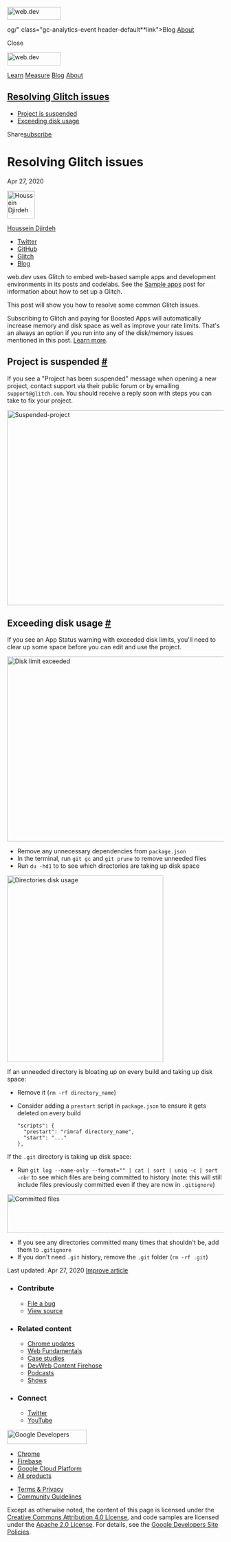 <a href="/" class="gc-analytics-event header-default__logo-link"><img src="/images/lockup.svg" alt="web.dev" class="header-default__logo" width="125" height="30" /></a>

og/" class="gc-analytics-event header-default**link">Blog</a> <a href="/about/" class="gc-analytics-event header-default**link">About</a>

<span class="w-tooltip">Close</span>

<a href="/" class="gc-analytics-event"><img src="/images/lockup.svg" alt="web.dev" class="drawer-default__logo" width="125" height="30" /></a>

<a href="/learn/" class="gc-analytics-event drawer-default__link">Learn</a> <a href="/measure/" class="gc-analytics-event drawer-default__link">Measure</a> <a href="/blog/" class="gc-analytics-event drawer-default__link">Blog</a> <a href="/about/" class="gc-analytics-event drawer-default__link">About</a>

## <a href="#resolving-glitch-issues" class="w-toc__header--link">Resolving Glitch issues</a>

- [Project is suspended](#project-is-suspended)
- [Exceeding disk usage](#exceeding-disk-usage)

Share<a href="/newsletter/" class="gc-analytics-event w-actions__fab w-actions__fab--subscribe"><span>subscribe</span></a>

# Resolving Glitch issues

Apr 27, 2020

[<img src="https://web-dev.imgix.net/image/admin/BibySYHD7JweNcHZCCOe.jpg?auto=format&amp;fit=crop&amp;h=64&amp;w=64" alt="Houssein Djirdeh" class="w-author__image" sizes="(min-width: 64px) 64px, calc(100vw - 48px)" srcset="https://web-dev.imgix.net/image/admin/BibySYHD7JweNcHZCCOe.jpg?fit=crop&amp;h=64&amp;w=64&amp;auto=format&amp;dpr=1&amp;q=75, https://web-dev.imgix.net/image/admin/BibySYHD7JweNcHZCCOe.jpg?fit=crop&amp;h=64&amp;w=64&amp;auto=format&amp;dpr=2&amp;q=50 2x, https://web-dev.imgix.net/image/admin/BibySYHD7JweNcHZCCOe.jpg?fit=crop&amp;h=64&amp;w=64&amp;auto=format&amp;dpr=3&amp;q=35 3x, https://web-dev.imgix.net/image/admin/BibySYHD7JweNcHZCCOe.jpg?fit=crop&amp;h=64&amp;w=64&amp;auto=format&amp;dpr=4&amp;q=23 4x, https://web-dev.imgix.net/image/admin/BibySYHD7JweNcHZCCOe.jpg?fit=crop&amp;h=64&amp;w=64&amp;auto=format&amp;dpr=5&amp;q=20 5x" width="64" height="64" />](/authors/houssein/)

<a href="/authors/houssein/" class="w-author__name-link">Houssein Djirdeh</a>

- <a href="https://twitter.com/hdjirdeh" class="w-author__link">Twitter</a>
- <a href="https://github.com/housseindjirdeh" class="w-author__link">GitHub</a>
- <a href="https://glitch.com/@housseindjirdeh" class="w-author__link">Glitch</a>
- <a href="https://houssein.me/" class="w-author__link">Blog</a>

web.dev uses Glitch to embed web-based sample apps and development environments in its posts and codelabs. See the [Sample apps](/handbook/markup-sample-app) post for information about how to set up a Glitch.

This post will show you how to resolve some common Glitch issues.

Subscribing to Glitch and paying for Boosted Apps will automatically increase memory and disk space as well as improve your rate limits. That's an always an option if you run into any of the disk/memory issues mentioned in this post. [Learn more](https://glitch.happyfox.com/kb/article/73-boosted-apps-what-s-that/).

## Project is suspended <a href="#project-is-suspended" class="w-headline-link">#</a>

If you see a "Project has been suspended" message when opening a new project, contact support via their public forum or by emailing `support@glitch.com`. You should receive a reply soon with steps you can take to fix your project.

<img src="https://web-dev.imgix.net/image/tcFciHGuF3MxnTr1y5ue01OGLBn2/FZdKu2XfMTu9XNWaljfJ.png?auto=format" alt="Suspended-project" class="w-screenshot w-screenshot--filled" sizes="(min-width: 800px) 800px, calc(100vw - 48px)" srcset="https://web-dev.imgix.net/image/tcFciHGuF3MxnTr1y5ue01OGLBn2/FZdKu2XfMTu9XNWaljfJ.png?auto=format&amp;w=200 200w, https://web-dev.imgix.net/image/tcFciHGuF3MxnTr1y5ue01OGLBn2/FZdKu2XfMTu9XNWaljfJ.png?auto=format&amp;w=228 228w, https://web-dev.imgix.net/image/tcFciHGuF3MxnTr1y5ue01OGLBn2/FZdKu2XfMTu9XNWaljfJ.png?auto=format&amp;w=260 260w, https://web-dev.imgix.net/image/tcFciHGuF3MxnTr1y5ue01OGLBn2/FZdKu2XfMTu9XNWaljfJ.png?auto=format&amp;w=296 296w, https://web-dev.imgix.net/image/tcFciHGuF3MxnTr1y5ue01OGLBn2/FZdKu2XfMTu9XNWaljfJ.png?auto=format&amp;w=338 338w, https://web-dev.imgix.net/image/tcFciHGuF3MxnTr1y5ue01OGLBn2/FZdKu2XfMTu9XNWaljfJ.png?auto=format&amp;w=385 385w, https://web-dev.imgix.net/image/tcFciHGuF3MxnTr1y5ue01OGLBn2/FZdKu2XfMTu9XNWaljfJ.png?auto=format&amp;w=439 439w, https://web-dev.imgix.net/image/tcFciHGuF3MxnTr1y5ue01OGLBn2/FZdKu2XfMTu9XNWaljfJ.png?auto=format&amp;w=500 500w, https://web-dev.imgix.net/image/tcFciHGuF3MxnTr1y5ue01OGLBn2/FZdKu2XfMTu9XNWaljfJ.png?auto=format&amp;w=571 571w, https://web-dev.imgix.net/image/tcFciHGuF3MxnTr1y5ue01OGLBn2/FZdKu2XfMTu9XNWaljfJ.png?auto=format&amp;w=650 650w, https://web-dev.imgix.net/image/tcFciHGuF3MxnTr1y5ue01OGLBn2/FZdKu2XfMTu9XNWaljfJ.png?auto=format&amp;w=741 741w, https://web-dev.imgix.net/image/tcFciHGuF3MxnTr1y5ue01OGLBn2/FZdKu2XfMTu9XNWaljfJ.png?auto=format&amp;w=845 845w, https://web-dev.imgix.net/image/tcFciHGuF3MxnTr1y5ue01OGLBn2/FZdKu2XfMTu9XNWaljfJ.png?auto=format&amp;w=964 964w, https://web-dev.imgix.net/image/tcFciHGuF3MxnTr1y5ue01OGLBn2/FZdKu2XfMTu9XNWaljfJ.png?auto=format&amp;w=1098 1098w, https://web-dev.imgix.net/image/tcFciHGuF3MxnTr1y5ue01OGLBn2/FZdKu2XfMTu9XNWaljfJ.png?auto=format&amp;w=1252 1252w, https://web-dev.imgix.net/image/tcFciHGuF3MxnTr1y5ue01OGLBn2/FZdKu2XfMTu9XNWaljfJ.png?auto=format&amp;w=1428 1428w, https://web-dev.imgix.net/image/tcFciHGuF3MxnTr1y5ue01OGLBn2/FZdKu2XfMTu9XNWaljfJ.png?auto=format&amp;w=1600 1600w" width="800" height="453" />

## Exceeding disk usage <a href="#exceeding-disk-usage" class="w-headline-link">#</a>

If you see an App Status warning with exceeded disk limits, you'll need to clear up some space before you can edit and use the project.

<img src="https://web-dev.imgix.net/image/admin/iszxjOlALJHJnvo10kMl.png?auto=format" alt="Disk limit exceeded" sizes="(min-width: 800px) 800px, calc(100vw - 48px)" srcset="https://web-dev.imgix.net/image/admin/iszxjOlALJHJnvo10kMl.png?auto=format&amp;w=200 200w, https://web-dev.imgix.net/image/admin/iszxjOlALJHJnvo10kMl.png?auto=format&amp;w=228 228w, https://web-dev.imgix.net/image/admin/iszxjOlALJHJnvo10kMl.png?auto=format&amp;w=260 260w, https://web-dev.imgix.net/image/admin/iszxjOlALJHJnvo10kMl.png?auto=format&amp;w=296 296w, https://web-dev.imgix.net/image/admin/iszxjOlALJHJnvo10kMl.png?auto=format&amp;w=338 338w, https://web-dev.imgix.net/image/admin/iszxjOlALJHJnvo10kMl.png?auto=format&amp;w=385 385w, https://web-dev.imgix.net/image/admin/iszxjOlALJHJnvo10kMl.png?auto=format&amp;w=439 439w, https://web-dev.imgix.net/image/admin/iszxjOlALJHJnvo10kMl.png?auto=format&amp;w=500 500w, https://web-dev.imgix.net/image/admin/iszxjOlALJHJnvo10kMl.png?auto=format&amp;w=571 571w, https://web-dev.imgix.net/image/admin/iszxjOlALJHJnvo10kMl.png?auto=format&amp;w=650 650w, https://web-dev.imgix.net/image/admin/iszxjOlALJHJnvo10kMl.png?auto=format&amp;w=741 741w, https://web-dev.imgix.net/image/admin/iszxjOlALJHJnvo10kMl.png?auto=format&amp;w=845 845w, https://web-dev.imgix.net/image/admin/iszxjOlALJHJnvo10kMl.png?auto=format&amp;w=964 964w, https://web-dev.imgix.net/image/admin/iszxjOlALJHJnvo10kMl.png?auto=format&amp;w=1098 1098w, https://web-dev.imgix.net/image/admin/iszxjOlALJHJnvo10kMl.png?auto=format&amp;w=1252 1252w, https://web-dev.imgix.net/image/admin/iszxjOlALJHJnvo10kMl.png?auto=format&amp;w=1428 1428w, https://web-dev.imgix.net/image/admin/iszxjOlALJHJnvo10kMl.png?auto=format&amp;w=1600 1600w" width="800" height="429" />

- Remove any unnecessary dependencies from `package.json`
- In the terminal, run `git gc` and `git prune` to remove unneeded files
- Run `du -hd1` to to see which directories are taking up disk space

<img src="https://web-dev.imgix.net/image/admin/tsPeskkc1It3QeYkCJ5I.png?auto=format" alt="Directories disk usage" sizes="(min-width: 363px) 363px, calc(100vw - 48px)" srcset="https://web-dev.imgix.net/image/admin/tsPeskkc1It3QeYkCJ5I.png?auto=format&amp;w=200 200w, https://web-dev.imgix.net/image/admin/tsPeskkc1It3QeYkCJ5I.png?auto=format&amp;w=228 228w, https://web-dev.imgix.net/image/admin/tsPeskkc1It3QeYkCJ5I.png?auto=format&amp;w=260 260w, https://web-dev.imgix.net/image/admin/tsPeskkc1It3QeYkCJ5I.png?auto=format&amp;w=296 296w, https://web-dev.imgix.net/image/admin/tsPeskkc1It3QeYkCJ5I.png?auto=format&amp;w=338 338w, https://web-dev.imgix.net/image/admin/tsPeskkc1It3QeYkCJ5I.png?auto=format&amp;w=385 385w, https://web-dev.imgix.net/image/admin/tsPeskkc1It3QeYkCJ5I.png?auto=format&amp;w=439 439w, https://web-dev.imgix.net/image/admin/tsPeskkc1It3QeYkCJ5I.png?auto=format&amp;w=500 500w, https://web-dev.imgix.net/image/admin/tsPeskkc1It3QeYkCJ5I.png?auto=format&amp;w=571 571w, https://web-dev.imgix.net/image/admin/tsPeskkc1It3QeYkCJ5I.png?auto=format&amp;w=650 650w, https://web-dev.imgix.net/image/admin/tsPeskkc1It3QeYkCJ5I.png?auto=format&amp;w=726 726w" width="363" height="433" />

If an unneeded directory is bloating up on every build and taking up disk space:

- Remove it (`rm -rf directory_name`)

- Consider adding a `prestart` script in `package.json` to ensure it gets deleted on every build

      "scripts": {
        "prestart": "rimraf directory_name",
        "start": "..."
      },

If the `.git` directory is taking up disk space:

- Run `git log --name-only --format="" | cat | sort | uniq -c | sort -nbr` to see which files are being committed to history (note: this will still include files previously committed even if they are now in `.gitignore`)

<img src="https://web-dev.imgix.net/image/admin/kghTObtD4BjdUV950To5.png?auto=format" alt="Committed files" sizes="(min-width: 713px) 713px, calc(100vw - 48px)" srcset="https://web-dev.imgix.net/image/admin/kghTObtD4BjdUV950To5.png?auto=format&amp;w=200 200w, https://web-dev.imgix.net/image/admin/kghTObtD4BjdUV950To5.png?auto=format&amp;w=228 228w, https://web-dev.imgix.net/image/admin/kghTObtD4BjdUV950To5.png?auto=format&amp;w=260 260w, https://web-dev.imgix.net/image/admin/kghTObtD4BjdUV950To5.png?auto=format&amp;w=296 296w, https://web-dev.imgix.net/image/admin/kghTObtD4BjdUV950To5.png?auto=format&amp;w=338 338w, https://web-dev.imgix.net/image/admin/kghTObtD4BjdUV950To5.png?auto=format&amp;w=385 385w, https://web-dev.imgix.net/image/admin/kghTObtD4BjdUV950To5.png?auto=format&amp;w=439 439w, https://web-dev.imgix.net/image/admin/kghTObtD4BjdUV950To5.png?auto=format&amp;w=500 500w, https://web-dev.imgix.net/image/admin/kghTObtD4BjdUV950To5.png?auto=format&amp;w=571 571w, https://web-dev.imgix.net/image/admin/kghTObtD4BjdUV950To5.png?auto=format&amp;w=650 650w, https://web-dev.imgix.net/image/admin/kghTObtD4BjdUV950To5.png?auto=format&amp;w=741 741w, https://web-dev.imgix.net/image/admin/kghTObtD4BjdUV950To5.png?auto=format&amp;w=845 845w, https://web-dev.imgix.net/image/admin/kghTObtD4BjdUV950To5.png?auto=format&amp;w=964 964w, https://web-dev.imgix.net/image/admin/kghTObtD4BjdUV950To5.png?auto=format&amp;w=1098 1098w, https://web-dev.imgix.net/image/admin/kghTObtD4BjdUV950To5.png?auto=format&amp;w=1252 1252w, https://web-dev.imgix.net/image/admin/kghTObtD4BjdUV950To5.png?auto=format&amp;w=1426 1426w" width="713" height="89" />

- If you see any directories committed many times that shouldn't be, add them to `.gitignore`
- If you don't need `.git` history, remove the `.git` folder (`rm -rf .git`)

<span class="w-mr--sm">Last updated: Apr 27, 2020 </span>[Improve article](https://github.com/GoogleChrome/web.dev/blob/master/src/site/content/en/handbook/resolving-glitch-issues/index.md)

- ### Contribute

  - <a href="https://github.com/GoogleChrome/web.dev/issues/new?assignees=&amp;labels=bug&amp;template=bug_report.md&amp;title=" class="w-footer__linkbox-link">File a bug</a>
  - <a href="https://github.com/googlechrome/web.dev" class="w-footer__linkbox-link">View source</a>

- ### Related content

  - <a href="https://blog.chromium.org/" class="w-footer__linkbox-link">Chrome updates</a>
  - <a href="https://developers.google.com/web/" class="w-footer__linkbox-link">Web Fundamentals</a>
  - <a href="https://developers.google.com/web/showcase/" class="w-footer__linkbox-link">Case studies</a>
  - <a href="https://devwebfeed.appspot.com/" class="w-footer__linkbox-link">DevWeb Content Firehose</a>
  - <a href="/podcasts/" class="w-footer__linkbox-link">Podcasts</a>
  - <a href="/shows/" class="w-footer__linkbox-link">Shows</a>

- ### Connect

  - <a href="https://www.twitter.com/ChromiumDev" class="w-footer__linkbox-link">Twitter</a>
  - <a href="https://www.youtube.com/user/ChromeDevelopers" class="w-footer__linkbox-link">YouTube</a>

<a href="https://developers.google.com/" class="w-footer__utility-logo-link"><img src="/images/lockup-color.png" alt="Google Developers" class="w-footer__utility-logo" width="185" height="33" /></a>

- <a href="https://developer.chrome.com/" class="w-footer__utility-link">Chrome</a>
- <a href="https://firebase.google.com/" class="w-footer__utility-link">Firebase</a>
- <a href="https://cloud.google.com/" class="w-footer__utility-link">Google Cloud Platform</a>
- <a href="https://developers.google.com/products" class="w-footer__utility-link">All products</a>

<!-- -->

- <a href="https://policies.google.com/" class="w-footer__utility-link">Terms &amp; Privacy</a>
- <a href="/community-guidelines/" class="w-footer__utility-link">Community Guidelines</a>

Except as otherwise noted, the content of this page is licensed under the [Creative Commons Attribution 4.0 License](https://creativecommons.org/licenses/by/4.0/), and code samples are licensed under the [Apache 2.0 License](https://www.apache.org/licenses/LICENSE-2.0). For details, see the [Google Developers Site Policies](https://developers.google.com/terms/site-policies).
